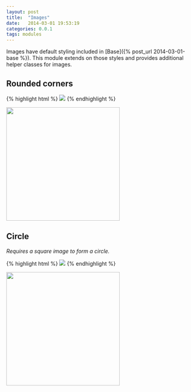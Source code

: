 ```yaml
---
layout: post
title:  "Images"
date:   2014-03-01 19:53:19
categories: 0.0.1
tags: modules
---
```


Images have default styling included in [Base]({% post_url 2014-03-01-base %}). This module extends on those styles and provides additional helper classes for images.

## Rounded corners

{% highlight html %}
<img src="/assets/kiwi.jpg" class="prncs-img-rounded">
{% endhighlight %}

<img src="/assets/kiwi.jpg" class="prncs-img-rounded" width="300px">

## Circle

*Requires a square image to form a circle.*

{% highlight html %}
<img src="/assets/kiwi.jpg" class="prncs-img-circle">
{% endhighlight %}

<img src="/assets/kiwi.jpg" class="prncs-img-circle" width="300px">